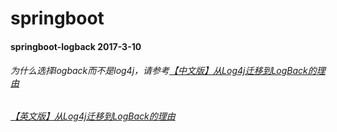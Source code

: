 # springboot

#### springboot-logback  2017-3-10

###### 为什么选择logback而不是log4j，请参考[【中文版】从Log4j迁移到LogBack的理由](https://www.oschina.net/translate/reasons-to-prefer-logbak-over-log4j)
###### [【英文版】从Log4j迁移到LogBack的理由](https://www.oschina.net/translate/reasons-to-prefer-logbak-over-log4j)
